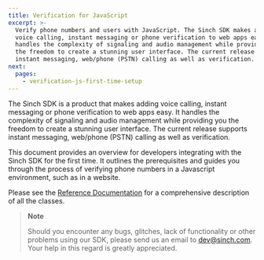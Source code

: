 ```yaml
---
title: Verification for JavaScript
excerpt: >-
  Verify phone numbers and users with JavaScript. The Sinch SDK makes adding
  voice calling, instant messaging or phone verification to web apps easy. It
  handles the complexity of signaling and audio management while providing you
  the freedom to create a stunning user interface. The current release supports
  instant messaging, web/phone (PSTN) calling as well as verification.
next:
  pages:
    - verification-js-first-time-setup
---
```

The Sinch SDK is a product that makes adding voice calling, instant messaging or phone verification to web apps easy. It handles the complexity of signaling and audio management while providing you the freedom to create a stunning user interface. The current release supports instant messaging, web/phone (PSTN) calling as well as verification.

This document provides an overview for developers integrating with the Sinch SDK for the first time. It outlines the prerequisites and guides you through the process of verifying phone numbers in a Javascript environment, such as in a website.

Please see the [Reference Documentation](http://www.sinch.com/docs/javascript/reference/) for a comprehensive description of all the classes.

> **Note**    
>
> Should you encounter any bugs, glitches, lack of functionality or other problems using our SDK, please send us an email to <dev@sinch.com>. Your help in this regard is greatly appreciated.
